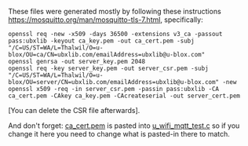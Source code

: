 These files were generated mostly by following these instructions https://mosquitto.org/man/mosquitto-tls-7.html, specifically:

```
openssl req -new -x509 -days 36500 -extensions v3_ca -passout pass:ubxlib -keyout ca_key.pem -out ca_cert.pem -subj "/C=US/ST=WA/L=Thalwil/O=u-blox/OU=ca/CN=ubxlib.com/emailAddress=ubxlib@u-blox.com"
openssl genrsa -out server_key.pem 2048
openssl req -key server_key.pem -out server_csr.pem -subj "/C=US/ST=WA/L=Thalwil/O=u-blox/OU=server/CN=ubxlib.com/emailAddress=ubxlib@u-blox.com" -new
openssl x509 -req -in server_csr.pem -passin pass:ubxlib -CA ca_cert.pem -CAkey ca_key.pem -CAcreateserial -out server_cert.pem
```

\[You can delete the CSR file afterwards\].

And don't forget: [ca_cert.pem](ca_cert.pem) is pasted into [u_wifi_mqtt_test.c](/wifi/test/u_wifi_mqtt_test.c) so if you change it here you need to change what is pasted-in there to match.
